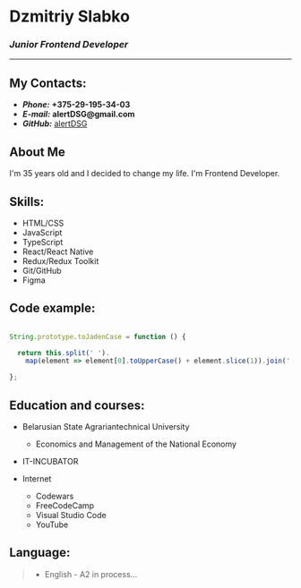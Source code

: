 # Dzmitriy Slabko

### ***Junior Frontend Developer***

******

## My Contacts:

- ***Phone:*** __+375-29-195-34-03__
- ***E-mail:*** __alertDSG@gmail.com__
- ***GitHub:*** [alertDSG](https://github.com/AlertDSG)

## About Me

I'm 35 years old and I decided to change my life. I'm Frontend Developer.

## Skills:
- HTML/CSS
- JavaScript
- TypeScript
- React/React Native
- Redux/Redux Toolkit
- Git/GitHub
- Figma

## Code example:

```javaScript

String.prototype.toJadenCase = function () {

  return this.split(' ').
    map(element => element[0].toUpperCase() + element.slice(1)).join(' ');

};

```

## Education and courses:

- Belarusian State Agrariantechnical University
    + Economics and Management of the National Economy

- IT-INCUBATOR

- Internet
    + Codewars
    + FreeCodeCamp
    + Visual Studio Code
    + YouTube


## Language:

> - English - A2 in process…